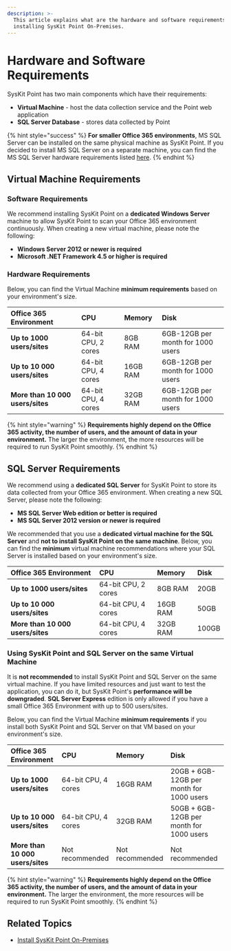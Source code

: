 ```yaml
---
description: >-
  This article explains what are the hardware and software requirements for
  installing SysKit Point On-Premises.
---
```


# Hardware and Software Requirements

SysKit Point has two main components which have their requirements:

* **Virtual Machine** - host the data collection service and the Point web application
* **SQL Server Database** - stores data collected by Point

{% hint style="success" %}
**For smaller Office 365 environments**, MS SQL Server can be installed on the same physical machine as SysKit Point. If you decided to install MS SQL Server on a separate machine, you can find the MS SQL Server hardware requirements listed [here](syskit-point-database.md).
{% endhint %}

## Virtual Machine Requirements

### Software Requirements

We recommend installing SysKit Point on a **dedicated Windows Server** machine to allow SysKit Point to scan your Office 365 environment continuously. When creating a new virtual machine, please note the following:

* **Windows Server 2012 or newer is required** 
* **Microsoft .NET Framework 4.5 or higher is required**

### Hardware Requirements

Below, you can find the Virtual Machine **minimum requirements** based on your environment's size.

| Office 365 Environment | CPU | Memory | Disk |
| :--- | :--- | :--- | :--- |
| **Up to 1000 users/sites** | 64-bit CPU, 2 cores | 8GB RAM | 6GB-12GB per month for 1000 users |
| **Up to 10 000 users/sites** | 64-bit CPU, 4 cores | 16GB RAM | 6GB-12GB per month for 1000 users |
| **More than 10 000 users/sites** | 64-bit CPU, 4 cores | 32GB RAM | 6GB-12GB per month for 1000 users |

{% hint style="warning" %}
**Requirements highly depend on the Office 365 activity, the number of users, and the amount of data in your environment.** The larger the environment, the more resources will be required to run SysKit Point smoothly.
{% endhint %}

## SQL Server Requirements

We recommend using a **dedicated SQL Server** for SysKit Point to store its data collected from your Office 365 environment. When creating a new SQL Server, please note the following:

* **MS SQL Server Web edition or better is required**
* **MS SQL Server 2012 version or newer is required**

We recommended that you use a **dedicated virtual machine for the SQL Server** and **not to install SysKit Point on the same machine**. Below, you can find the **minimum** virtual machine recommendations where your SQL Server is installed based on your environment's size.

| Office 365 Environment | CPU | Memory | Disk |
| :--- | :--- | :--- | :--- |
| **Up to 1000 users/sites** | 64-bit CPU, 2 cores | 8GB RAM | 20GB |
| **Up to 10 000 users/sites** | 64-bit CPU, 4 cores | 16GB RAM | 50GB |
| **More than 10 000 users/sites** | 64-bit CPU, 4 cores | 32GB RAM | 100GB |

### Using SysKit Point and SQL Server on the same Virtual Machine

It is **not recommended** to install SysKit Point and SQL Server on the same virtual machine. If you have limited resources and just want to test the application, you can do it, but SysKit Point's **performance will be downgraded**. **SQL Server Express** edition is only allowed if you have a small Office 365 Environment with up to 500 users/sites.

Below, you can find the Virtual Machine **minimum requirements** if you install both SysKit Point and SQL Server on that VM based on your environment's size.

| Office 365 Environment | CPU | Memory | Disk |
| :--- | :--- | :--- | :--- |
| **Up to 1000 users/sites** | 64-bit CPU, 4 cores | 16GB RAM | 20GB + 6GB-12GB per month for 1000 users |
| **Up to 10 000 users/sites** | 64-bit CPU, 4 cores | 32GB RAM | 50GB + 6GB-12GB per month for 1000 users |
| **More than 10 000 users/sites** | Not recommended | Not recommended | Not recommended |

{% hint style="warning" %}
**Requirements highly depend on the Office 365 activity, the number of users, and the amount of data in your environment.** The larger the environment, the more resources will be required to run SysKit Point smoothly.
{% endhint %}

## Related Topics

* [Install SysKit Point On-Premises](overview.md) 

